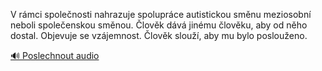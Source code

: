 
V rámci společnosti nahrazuje spolupráce autistickou směnu meziosobní neboli společenskou směnou. Člověk dává jinému člověku, aby od něho dostal. Objevuje se vzájemnost. Člověk slouží, aby mu bylo poslouženo.

[🔊 Poslechnout audio](/data/7-paragraphs/audio/chapter_42/para_010-V-rmci-spolenosti-nahrazuje-spoluprce-autistick.mp3)
